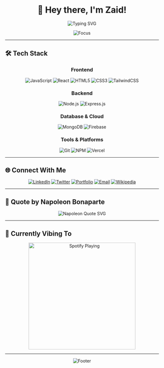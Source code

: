 <div align="center">
  
# 🚀 Hey there, I'm Zaid!

<p align="center">
  <img src="https://readme-typing-svg.demolab.com?font=Fira+Code&weight=600&size=28&duration=3000&pause=1000&color=58A6FF&center=true&vCenter=true&width=600&lines=Full+Stack+Developer;Blockchain+Enthusiast;Open+Source+Contributor;" alt="Typing SVG" />
</p>

<p align="center">
  <img src="https://img.shields.io/badge/Focus-Full%20Stack%20Development-58A6FF?style=for-the-badge" alt="Focus" />
</p>

</div>

---





## 🛠️ Tech Stack

<div align="center">

### Frontend
<p>
  <img src="https://img.shields.io/badge/JavaScript-F7DF1E?style=for-the-badge&logo=javascript&logoColor=black" alt="JavaScript" />
  <img src="https://img.shields.io/badge/React-61DAFB?style=for-the-badge&logo=react&logoColor=black" alt="React" />
  <img src="https://img.shields.io/badge/HTML5-E34F26?style=for-the-badge&logo=html5&logoColor=white" alt="HTML5" />
  <img src="https://img.shields.io/badge/CSS3-1572B6?style=for-the-badge&logo=css3&logoColor=white" alt="CSS3" />
  <img src="https://img.shields.io/badge/TailwindCSS-38B2AC?style=for-the-badge&logo=tailwind-css&logoColor=white" alt="TailwindCSS" />
</p>

### Backend
<p>
  <img src="https://img.shields.io/badge/Node.js-43853D?style=for-the-badge&logo=node.js&logoColor=white" alt="Node.js" />
  <img src="https://img.shields.io/badge/Express.js-000000?style=for-the-badge&logo=express&logoColor=white" alt="Express.js" />
</p>

### Database & Cloud
<p>
  <img src="https://img.shields.io/badge/MongoDB-4EA94B?style=for-the-badge&logo=mongodb&logoColor=white" alt="MongoDB" />
  <img src="https://img.shields.io/badge/Firebase-FFCA28?style=for-the-badge&logo=firebase&logoColor=black" alt="Firebase" />
</p>

### Tools & Platforms
<p>
  <img src="https://img.shields.io/badge/Git-F05032?style=for-the-badge&logo=git&logoColor=white" alt="Git" />
  <img src="https://img.shields.io/badge/NPM-CB3837?style=for-the-badge&logo=npm&logoColor=white" alt="NPM" />
  <img src="https://img.shields.io/badge/Vercel-000000?style=for-the-badge&logo=vercel&logoColor=white" alt="Vercel" />
</p>

</div>

---


## 🌐 Connect With Me

<div align="center">
  
[![LinkedIn](https://img.shields.io/badge/LinkedIn-0077B5?style=for-the-badge&logo=linkedin&logoColor=white)](https://linkedin.com/in/yourprofile)
[![Twitter](https://img.shields.io/badge/Twitter-1DA1F2?style=for-the-badge&logo=twitter&logoColor=white)](https://x.com/sharpzayd)
[![Portfolio](https://img.shields.io/badge/Portfolio-255E63?style=for-the-badge&logo=About.me&logoColor=white)](https://zayd100.github.io/portfolio/?)
[![Email](https://img.shields.io/badge/Email-D14836?style=for-the-badge&logo=gmail&logoColor=white)](mailto:zaidshabbir666@gmail.com)
[![Wikipedia](https://img.shields.io/badge/Wikipedia-000000?style=for-the-badge&logo=wikipedia&logoColor=white)](https://en.wikipedia.org/wiki/User:Corvus12)

</div>

---

## 🦇 Quote by Napoleon Bonaparte


<div align="center">
  <img src="https://readme-typing-svg.demolab.com?font=Fira+Code&size=22&pause=1000&color=FF5F5F&center=true&vCenter=true&width=1000&lines=Courage+isn't+having+the+strength+to+go+on;+it's+going+on+when+you+don't+have+the+strength." alt="Napoleon Quote SVG" />
</div>



---

## 🎵 Currently Vibing To

<div align="center">
  <a href="https://open.spotify.com/playlist/0D8VxCDcNC40fqYOrsFK91?si=9261774be3ae4efc" target="_blank">
    <img src="https://spotify-github-readme.vercel.app/api/spotify-playing" alt="Spotify Playing" width="350" />
  </a>
</div>


---

<div align="center">
  



<img src="https://capsule-render.vercel.app/api?type=waving&color=58A6FF&height=100&section=footer" alt="Footer" />

</div>
